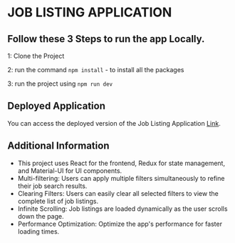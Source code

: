 # JOB LISTING APPLICATION

## Follow these 3 Steps to run the app Locally. 

1: Clone the Project 

2: run the command    `npm install`  - to install all the packages
   
3: run the project using   `npm run dev`

## Deployed Application

You can access the deployed version of the Job Listing Application [Link]([https://your-deployed-url.com](https://week-days-assignment-80ozlacxu-aakankshas-projects-97350f10.vercel.app/)).

## Additional Information

- This project uses React for the frontend, Redux for state management, and Material-UI for UI components.
- Multi-filtering: Users can apply multiple filters simultaneously to refine their job search results.
- Clearing Filters: Users can easily clear all selected filters to view the complete list of job listings.
- Infinite Scrolling: Job listings are loaded dynamically as the user scrolls down the page.
- Performance Optimization: Optimize the app's performance for faster loading times.
